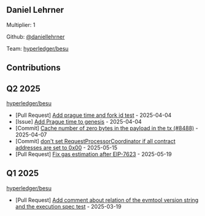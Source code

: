 
## Daniel Lehrner
Multiplier: 1

Github: [@daniellehrner](https://github.com/daniellehrner)

Team: [hyperledger/besu](https://github.com/hyperledger/besu/pulls?q=author%3Adaniellehrner)

## Contributions

## Q2 2025


[hyperledger/besu](https://github.com/hyperledger/besu)
* [Pull Request] [Add prague time and fork id test](https://github.com/hyperledger/besu/pull/8521) - 2025-04-04
* [Issue] [Add Prague time to genesis](https://github.com/hyperledger/besu/issues/8520) - 2025-04-04
* [Commit] [Cache number of zero bytes in the payload in the tx (#8488)](https://github.com/hyperledger/besu/commit/9c52f52587e38418d67495f5f92248208d57f316) - 2025-04-07
* [Commit] [don't set RequestProcessorCoordinator if all contract addresses are set to 0x00](https://github.com/hyperledger/besu/commit/a78d459360de985991a45d84e52ddbd9d04647f4) - 2025-05-15
* [Pull Request] [Fix gas estimation after EIP-7623](https://github.com/hyperledger/besu/pull/8645) - 2025-05-19
## Q1 2025

[hyperledger/besu](https://github.com/hyperledger/besu)
* [Pull Request] [Add comment about relation of the evmtool version string and the execution spec test](https://github.com/hyperledger/besu/pull/8444) - 2025-03-19

